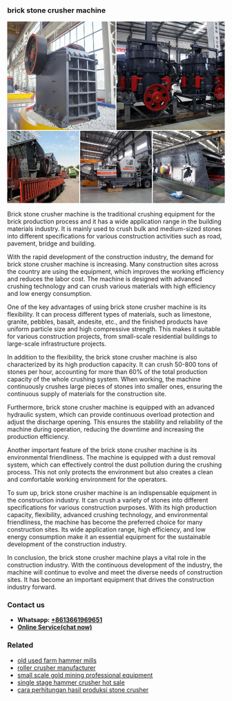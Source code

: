 <h3>brick stone crusher machine</h3><img src='1706767857.jpg' alt=''><p>Brick stone crusher machine is the traditional crushing equipment for the brick production process and it has a wide application range in the building materials industry. It is mainly used to crush bulk and medium-sized stones into different specifications for various construction activities such as road, pavement, bridge and building.</p><p>With the rapid development of the construction industry, the demand for brick stone crusher machine is increasing. Many construction sites across the country are using the equipment, which improves the working efficiency and reduces the labor cost. The machine is designed with advanced crushing technology and can crush various materials with high efficiency and low energy consumption.</p><p>One of the key advantages of using brick stone crusher machine is its flexibility. It can process different types of materials, such as limestone, granite, pebbles, basalt, andesite, etc., and the finished products have uniform particle size and high compressive strength. This makes it suitable for various construction projects, from small-scale residential buildings to large-scale infrastructure projects.</p><p>In addition to the flexibility, the brick stone crusher machine is also characterized by its high production capacity. It can crush 50-800 tons of stones per hour, accounting for more than 60% of the total production capacity of the whole crushing system. When working, the machine continuously crushes large pieces of stones into smaller ones, ensuring the continuous supply of materials for the construction site.</p><p>Furthermore, brick stone crusher machine is equipped with an advanced hydraulic system, which can provide continuous overload protection and adjust the discharge opening. This ensures the stability and reliability of the machine during operation, reducing the downtime and increasing the production efficiency.</p><p>Another important feature of the brick stone crusher machine is its environmental friendliness. The machine is equipped with a dust removal system, which can effectively control the dust pollution during the crushing process. This not only protects the environment but also creates a clean and comfortable working environment for the operators.</p><p>To sum up, brick stone crusher machine is an indispensable equipment in the construction industry. It can crush a variety of stones into different specifications for various construction purposes. With its high production capacity, flexibility, advanced crushing technology, and environmental friendliness, the machine has become the preferred choice for many construction sites. Its wide application range, high efficiency, and low energy consumption make it an essential equipment for the sustainable development of the construction industry.</p><p>In conclusion, the brick stone crusher machine plays a vital role in the construction industry. With the continuous development of the industry, the machine will continue to evolve and meet the diverse needs of construction sites. It has become an important equipment that drives the construction industry forward.</p><h3>Contact us</h3><ul><li><strong>Whatsapp:&nbsp;<a href="https://wa.me/8613661969651">+8613661969651</a></strong></li><li><a href="https://swt.shibang-china.com/?git&amp;zhl&amp;brick stone crusher machine"><strong>Online Service(chat now)</strong></a></li></ul><h3>Related</h3><ul><li><a href='old used farm hammer mills.md'>old used farm hammer mills</a></li><li><a href='roller crusher manufacturer.md'>roller crusher manufacturer</a></li><li><a href='small scale gold mining professional equipment.md'>small scale gold mining professional equipment</a></li><li><a href='single stage hammer crusher hot sale.md'>single stage hammer crusher hot sale</a></li><li><a href='cara perhitungan hasil produksi stone crusher.md'>cara perhitungan hasil produksi stone crusher</a></li></ul>